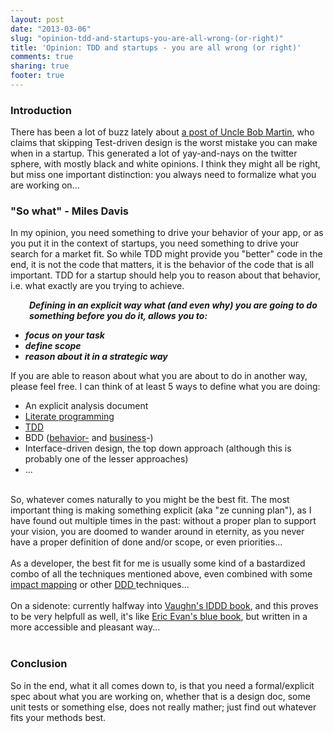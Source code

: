 ```yaml
---
layout: post
date: "2013-03-06"
slug: "opinion-tdd-and-startups-you-are-all-wrong-(or-right)"
title: 'Opinion: TDD and startups - you are all wrong (or right)'
comments: true
sharing: true
footer: true
---
```


<h3>Introduction</h3>
<p>There has been a lot of buzz lately about <a href="http://blog.8thlight.com/uncle-bob/2013/03/05/TheStartUpTrap.html" target="_blank">a post of Uncle Bob Martin</a>, who claims that skipping Test-driven design is the worst mistake you can make when in a startup. This generated a lot of yay-and-nays on the twitter sphere, with mostly black and white opinions. I think they might all be right, but miss one important distinction: you always need to formalize what you are working on...</p>
<h3>"So what" - Miles Davis</h3>
<p>In my opinion, you need something to drive your behavior of your app, or as you put it in the context of startups, you need something to drive your search for a market fit. So while TDD might provide you "better" code in the end, it is not the code that matters, it is the behavior of the code that is all important. TDD for a startup should help you to reason about that behavior, i.e. what exactly are you trying to achieve.</p>
<p style="text-align: left; padding-left: 30px;"><strong><em>Defining in an explicit way what (and even why) you are going to do something before you do it, allows you to:</em></strong></p>
<ul>
<li><strong><em>focus on your task</em></strong></li>
<li><strong><em>define scope</em></strong></li>
<li><strong><em>reason about it in a strategic way</em></strong></li>
</ul>
<p>If you are able to reason about what you are about to do in another way, please feel free. I can think of at least 5 ways to define what you are doing:</p>
<ul>
<li>An explicit analysis document</li>
<li><a href="http://en.wikipedia.org/wiki/Literate_programming" target="_blank">Literate programming</a></li>
<li><a href="http://en.wikipedia.org/wiki/Test-driven_development" target="_blank">TDD</a></li>
<li>BDD (<a href="http://en.wikipedia.org/wiki/Behavior-driven_development" target="_blank">behavior-</a>&nbsp;and <a href="http://en.wikipedia.org/wiki/Business-driven_development" target="_blank">business</a>-)</li>
<li>Interface-driven design, the top down approach (although this is probably one of the lesser approaches)</li>
<li>...</li>
</ul>
<div><img src="http://www.corebvba.be/blog/image.axd?picture=2013%2f3%2fCunningplan.jpg" alt="" /></div>
<div><br /></div>
<div>So, whatever comes naturally to you might be the best fit. The most important thing is making something explicit (aka "ze cunning plan"), as I have found out multiple times in the past: without a proper plan to support your vision, you are doomed to wander around in eternity, as you never have a proper definition of done and/or scope, or even priorities...</div>
<div><br /></div>
<div>As a developer, the best fit for me is usually some kind of a bastardized combo of all the techniques mentioned above, even combined with some <a href="http://impactmapping.org/">impact mapping</a> or other <a href="http://en.wikipedia.org/wiki/Domain-driven_design" target="_blank">DDD </a>techniques...</div>
<div><br /></div>
<div>On a sidenote: currently halfway into <a href="http://www.amazon.com/Implementing-Domain-Driven-Design-Vaughn-Vernon/dp/0321834577" target="_blank">Vaughn's IDDD book</a>, and this proves to be very helpfull as well, it's like <a href="http://www.amazon.com/Domain-Driven-Design-Tackling-Complexity-Software/dp/0321125215/ref=bxgy_cc_b_img_b/185-2294219-9118450" target="_blank">Eric Evan's blue book</a>, but written in a more accessible and pleasant way...</div>
<div><br /></div>
<h3>Conclusion</h3>
<p>So in the end, what it all comes down to, is that you need a formal/explicit spec about what you are working on, whether that is a design doc, some unit tests or something else, does not really mather; just find out whatever fits your methods best.</p>
